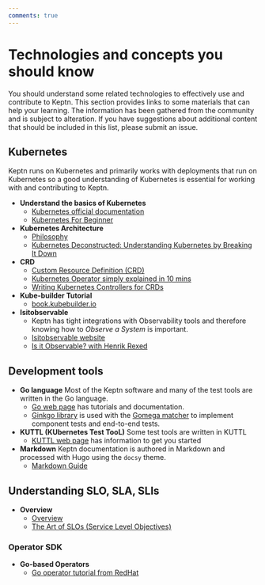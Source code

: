 ```yaml
---
comments: true
---
```


# Technologies and concepts you should know

You should understand some related technologies
to effectively use and contribute to Keptn.
This section provides links to some materials that can help your learning.
The information has been gathered from the community and is subject to alteration.
If you have suggestions about additional content that should be included in this list,
please submit an issue.

## Kubernetes

Keptn runs on Kubernetes and primarily works with deployments that run on Kubernetes
so a good understanding of Kubernetes is essential
for working with and contributing to Keptn.

* **Understand the basics of Kubernetes**
  * [Kubernetes official documentation](https://kubernetes.io/docs/concepts/overview/)
  * [Kubernetes For Beginner](https://youtu.be/X48VuDVv0do)
* **Kubernetes Architecture**
  * [Philosophy](https://youtu.be/ZuIQurh_kDk)
  * [Kubernetes Deconstructed: Understanding Kubernetes by Breaking It Down](https://www.youtube.com/watch?v=90kZRyPcRZw)
* **CRD**
  * [Custom Resource Definition (CRD)](https://www.youtube.com/watch?v=xGafiZEX0YA)
  * [Kubernetes Operator simply explained in 10 mins](https://www.youtube.com/watch?v=ha3LjlD6g7g)
  * [Writing Kubernetes Controllers for CRDs](https://www.youtube.com/watch?v=7wdUa4Ulwxg)
* **Kube-builder Tutorial**
  * [book.kubebuilder.io](https://book.kubebuilder.io/introduction.html)
* **Isitobservable**
  * Keptn has tight integrations with Observability tools and therefore knowing how to _Observe a System_ is important.
  * [Isitobservable website](https://isitobservable.io/)
  * [Is it Observable?
    with Henrik Rexed](https://www.youtube.com/watch?v=aMwk2qo0v40)

## Development tools

* **Go language**
  Most of the Keptn software and many of the test tools
  are written in the Go language.
  * [Go web page](https://go.dev/)
  has tutorials and documentation.
  * [Ginkgo library](https://github.com/onsi/ginkgo/blob/master/README.md)
    is used with the
    [Gomega matcher](https://onsi.github.io/gomega/)
    to implement component tests and end-to-end tests.
* **KUTTL (KUbernetes Test TooL)**
  Some test tools are written in KUTTL
  * [KUTTL web page](https://kuttl.dev/)
  has information to get you started
* **Markdown**
  Keptn documentation is authored in Markdown
  and processed with Hugo using the `docsy` theme.
  * [Markdown Guide](https://www.markdownguide.org/)

## Understanding SLO, SLA, SLIs

* **Overview**
  * [Overview](https://www.youtube.com/watch?v=tEylFyxbDLE)
  * [The Art of SLOs (Service Level Objectives)](https://www.youtube.com/watch?v=E3ReKuJ8ewA)

### Operator SDK

* **Go-based Operators**
  * [Go operator tutorial from RedHat](https://docs.okd.io/latest/operators/operator_sdk/golang/osdk-golang-tutorial.html)
